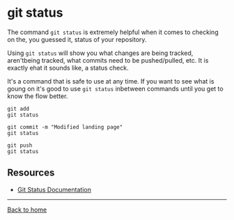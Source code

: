 # git status

The command `git status` is extremely helpful when it comes to checking on the, you guessed it, status of your repository.

Using `git status` will show you what changes are being tracked, aren'tbeing tracked, what commits need to be pushed/pulled, etc. It is exactly ehat it sounds like, a status check.

It's a command that is safe to use at any time. If you want to see what is goung on it's good to use `git status` inbetween commands until you get to know the flow better.

```
git add
git status

git commit -m "Modified landing page"
git status

git push
git status
```

## Resources

- [Git Status Documentation](https://git-scm.com/docs/git-status)

---

[Back to home](../README.md)